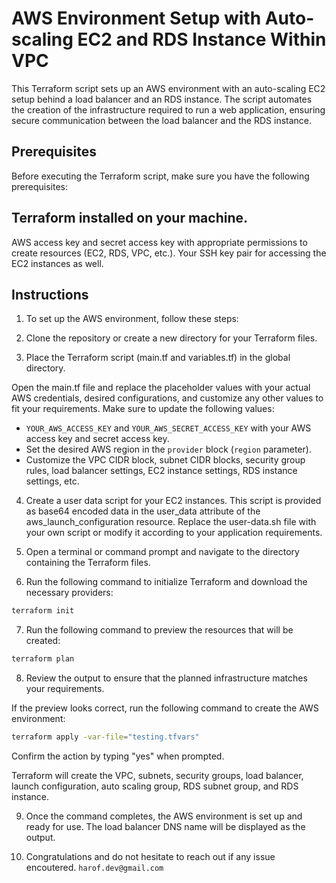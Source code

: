 # AWS Environment Setup with Auto-scaling EC2 and RDS Instance Within VPC

This Terraform script sets up an AWS environment with an auto-scaling EC2 setup behind a load balancer and an RDS instance. The script automates the creation of the infrastructure required to run a web application, ensuring secure communication between the load balancer and the RDS instance.

## Prerequisites
Before executing the Terraform script, make sure you have the following prerequisites:

## Terraform installed on your machine.
AWS access key and secret access key with appropriate permissions to create resources (EC2, RDS, VPC, etc.).
Your SSH key pair for accessing the EC2 instances as well.


## Instructions
1. To set up the AWS environment, follow these steps:

2. Clone the repository or create a new directory for your Terraform files.

3. Place the Terraform script (main.tf and variables.tf) in the global directory.

Open the main.tf file and replace the placeholder values with your actual AWS credentials, desired configurations, and customize any other values to fit your requirements. Make sure to update the following values:

* `YOUR_AWS_ACCESS_KEY` and `YOUR_AWS_SECRET_ACCESS_KEY` with your AWS access key and secret access key.
* Set the desired AWS region in the `provider` block (`region` parameter).
* Customize the VPC CIDR block, subnet CIDR blocks, security group rules, load balancer settings, EC2 instance settings, RDS instance settings, etc.

4. Create a user data script for your EC2 instances. This script is provided as base64 encoded data in the user_data attribute of the aws_launch_configuration resource. Replace the user-data.sh file with your own script or modify it according to your application requirements.

5. Open a terminal or command prompt and navigate to the directory containing the Terraform files.

6. Run the following command to initialize Terraform and download the necessary providers:
```bash
terraform init
```

7. Run the following command to preview the resources that will be created:
```bash
terraform plan
```

8. Review the output to ensure that the planned infrastructure matches your requirements.

If the preview looks correct, run the following command to create the AWS environment:
```bash
terraform apply -var-file="testing.tfvars"
```

Confirm the action by typing "yes" when prompted.

Terraform will create the VPC, subnets, security groups, load balancer, launch configuration, auto scaling group, RDS subnet group, and RDS instance.

9. Once the command completes, the AWS environment is set up and ready for use. The load balancer DNS name will be displayed as the output.

10. Congratulations and do not hesitate to reach out if any issue encoutered. 
`harof.dev@gmail.com`


